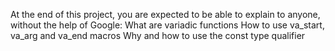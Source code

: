 At the end of this project, you are expected to be able to explain to anyone, without the help of Google:
What are variadic functions
How to use va_start, va_arg and va_end macros
Why and how to use the const type qualifier
